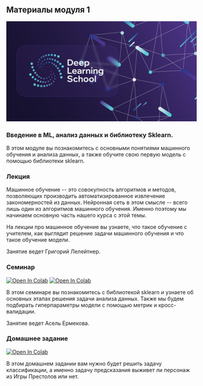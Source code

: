 ## Материалы модуля 1

<div align="center">
  <img src="../images/dls.png">
</div>


### Введение в ML, анализ данных и библиотеку Sklearn.

В этом модуле вы познакомитесь с основными понятиями машинного обучения и анализа данных, а также обучите свою первую модель с помощью библиотеки sklearn.


### Лекция
Машинное обучение -- это совокупность алгоритмов и методов, позволяющих производить автоматизированное извлечение закономерностей из данных. Нейронная сеть в этом смысле -- всего лишь один из алгоритмов машинного обучения. Именно поэтому мы начинаем основную часть нашего курса с этой темы.

На лекции про машинное обучение вы узнаете, что такое обучение с учителем, как выглядит решение задачи машинного обучения и что такое обучение модели. 

Занятие ведет Григорий Лелейтнер.
 
### Семинар

[![Open In Colab](https://colab.research.google.com/assets/colab-badge.svg)](https://colab.research.google.com/github/DeepLearningSchool/part_1_ml_cv/blob/main/week_01_ml_intro/Practice/part_1_data_analysis.ipynb)
[![Open In Colab](https://colab.research.google.com/assets/colab-badge.svg)](https://colab.research.google.com/github/DeepLearningSchool/part_1_ml_cv/blob/main/week_01_ml_intro/Practice/part_2_intro_to_sklearn.ipynb)



В этом семинаре вы познакомитесь с библиотекой sklearn и узнаете об основных этапах решения задачи анализа данных. Также мы будем подбирать гиперпараметры модели с помощью метрик и кросс-валидации.

Занятие ведет Асель Ермекова.


### Домашнее задание
[![Open In Colab](https://colab.research.google.com/assets/colab-badge.svg)](https://colab.research.google.com/github/DeepLearningSchool/part_1_ml_cv/blob/main/week_01_ml_intro/Homework/hw_1_game_of_thrones.ipynb)

В этом домашнем задании вам нужно будет решить задачу классификации, а именно задачу предсказания выживет ли персонаж из Игры Престолов или нет. 

